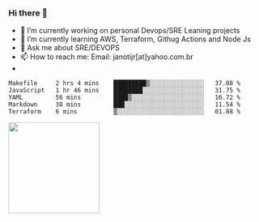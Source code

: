### Hi there 👋


- 🔭 I’m currently working on personal Devops/SRE Leaning projects
- 🌱 I’m currently learning AWS, Terraform, Githug Actions and Node Js
- 💬 Ask me about SRE/DEVOPS
- 📫 How to reach me: Email: janotijr[at]yahoo.com.br
- 
<!--START_SECTION:waka-->
```text
Makefile     2 hrs 4 mins    █████████▒░░░░░░░░░░░░░░░   37.08 % 
JavaScript   1 hr 46 mins    ████████░░░░░░░░░░░░░░░░░   31.75 % 
YAML         56 mins         ████▒░░░░░░░░░░░░░░░░░░░░   16.72 % 
Markdown     38 mins         ███░░░░░░░░░░░░░░░░░░░░░░   11.54 % 
Terraform    6 mins          ▒░░░░░░░░░░░░░░░░░░░░░░░░   01.88 % 
```
<!--END_SECTION:waka-->

<img height="180em" src="https://github-readme-stats.vercel.app/api?username=janoti&show_icons=true&hide_border=true&&count_private=true&include_all_commits=true" />
